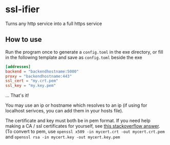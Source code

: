 # ssl-ifier

Turns any http service into a full https service

## How to use
Run the program once to generate a `config.toml` in the exe directory, or fill in the following template and save as `config.toml` beside the exe
```toml
[addresses]
backend = "backendhostname:5000"
proxy = "backendhostname:443"
ssl_cert = "my.crt.pem"
ssl_key = "my.key.pem"
```
... That's it!

You may use an ip or hostname which resolves to an ip (if using for localhost serivces, you can add them in your hosts file).

The certificate and key must both be in pem format. If you need help making a CA / ssl certificates for yourself, see [this stackoverflow answer](https://stackoverflow.com/a/60516812/9423933). (To convert to pem, use `openssl x509 -in mycert.crt -out mycert.crt.pem` and `openssl rsa -in mycert.key -out mycert.key.pem`
